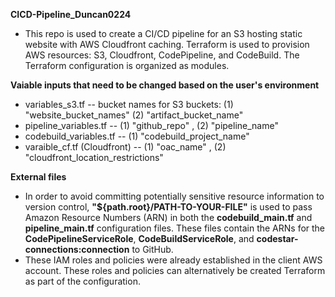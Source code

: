 **CICD-Pipeline_Duncan0224**

* This repo is used to create a CI/CD pipeline for an S3 hosting static website with AWS Cloudfront caching. Terraform is used to provision AWS resources: S3, Cloudfront, CodePipeline, and CodeBuild. The Terraform configuration is organized as modules. 


**Vaiable inputs that need to be changed based on the user's environment**

* variables_s3.tf -- bucket names for S3 buckets: (1) "website_bucket_names" (2) "artifact_bucket_name" 
* pipeline_variables.tf -- (1) "github_repo" , (2) "pipeline_name"
* codebuild_variables.tf -- (1) "codebuild_project_name" 
* varaible_cf.tf (Cloudfront) -- (1) "oac_name" , (2) "cloudfront_location_restrictions" 

**External files**

* In order to avoid committing potentially sensitive resource information to version control, **"${path.root}/PATH-TO-YOUR-FILE"** is used to pass Amazon Resource Numbers (ARN) in both the **codebuild_main.tf** and **pipeline_main.tf** configuration files. These files contain the ARNs for the **CodePipelineServiceRole**, **CodeBuildServiceRole**, and **codestar-connections:connection** to GitHub.
* These IAM roles and policies were already established in the client AWS account. These roles and policies can alternatively be created Terraform as part of the configuration. 

